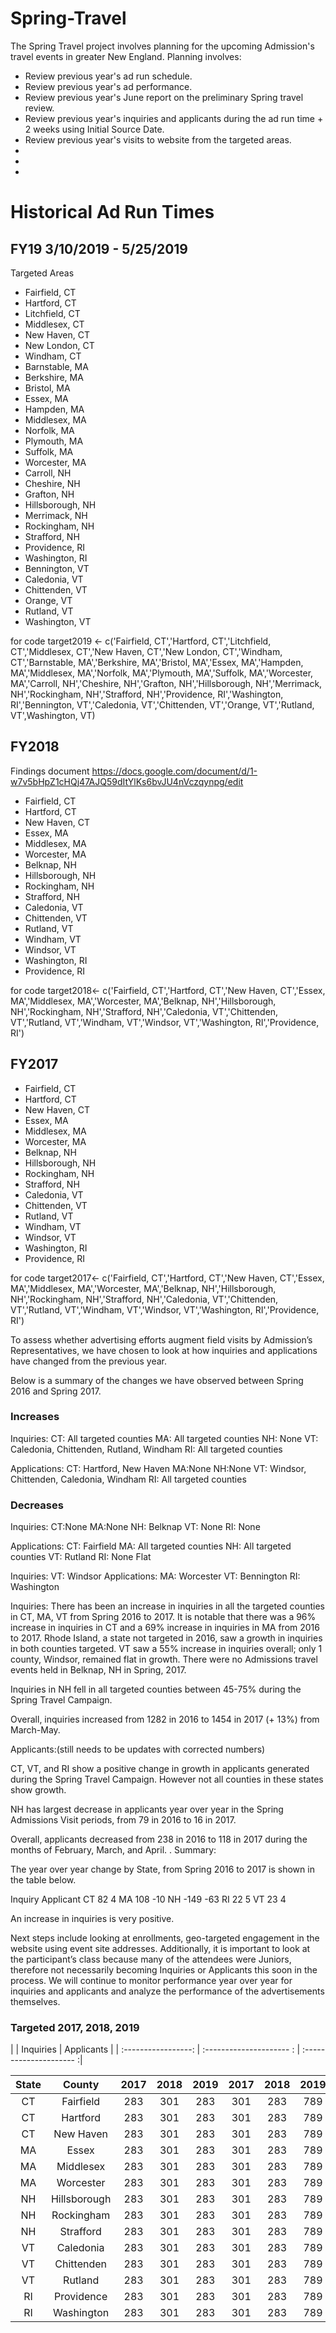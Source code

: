# Spring-Travel
The Spring Travel project involves planning for the upcoming Admission's travel events in greater New England. Planning involves:

* Review previous year's ad run schedule. 
* Review previous year's ad performance. 
* Review previous year's June report on the preliminary Spring travel review. 
* Review previous year's inquiries and applicants during the ad run time + 2 weeks using Initial Source Date. 
* Review previous year's visits to website from the targeted areas. 
*
*
*

# Historical Ad Run Times

## FY19 3/10/2019 - 5/25/2019

Targeted Areas 

* Fairfield, CT
* Hartford, CT
* Litchfield, CT
* Middlesex, CT
* New Haven, CT
* New London, CT
* Windham, CT
* Barnstable, MA
* Berkshire, MA
* Bristol, MA
* Essex, MA
* Hampden, MA
* Middlesex, MA
* Norfolk, MA
* Plymouth, MA
* Suffolk, MA
* Worcester, MA
* Carroll, NH
* Cheshire, NH
* Grafton, NH
* Hillsborough, NH
* Merrimack, NH
* Rockingham, NH
* Strafford, NH
* Providence, RI
* Washington, RI
* Bennington, VT
* Caledonia, VT
* Chittenden, VT
* Orange, VT
* Rutland, VT
* Washington, VT

for code target2019 <- c('Fairfield, CT','Hartford, CT','Litchfield, CT','Middlesex, CT','New Haven, CT','New London, CT','Windham, CT','Barnstable, MA','Berkshire, MA','Bristol, MA','Essex, MA','Hampden, MA','Middlesex, MA','Norfolk, MA','Plymouth, MA','Suffolk, MA','Worcester, MA','Carroll, NH','Cheshire, NH','Grafton, NH','Hillsborough, NH','Merrimack, NH','Rockingham, NH','Strafford, NH','Providence, RI','Washington, RI','Bennington, VT','Caledonia, VT','Chittenden, VT','Orange, VT','Rutland, VT',Washington, VT)


## FY2018 

Findings document https://docs.google.com/document/d/1-w7v5bHpZ1cHQj47AJQ59dItYlKs6bvJU4nVczqynpg/edit

* Fairfield, CT
* Hartford, CT
* New Haven, CT
* Essex, MA
* Middlesex, MA
* Worcester, MA
* Belknap, NH
* Hillsborough, NH
* Rockingham, NH
* Strafford, NH
* Caledonia, VT
* Chittenden, VT
* Rutland, VT
* Windham, VT
* Windsor, VT
* Washington, RI
* Providence, RI


for code target2018<- c('Fairfield, CT','Hartford, CT','New Haven, CT','Essex, MA','Middlesex, MA','Worcester, MA','Belknap, NH','Hillsborough, NH','Rockingham, NH','Strafford, NH','Caledonia, VT','Chittenden, VT','Rutland, VT','Windham, VT','Windsor, VT','Washington, RI','Providence, RI')



## FY2017  

* Fairfield, CT
* Hartford, CT
* New Haven, CT
* Essex, MA
* Middlesex, MA
* Worcester, MA
* Belknap, NH
* Hillsborough, NH
* Rockingham, NH
* Strafford, NH
* Caledonia, VT
* Chittenden, VT
* Rutland, VT
* Windham, VT
* Windsor, VT
* Washington, RI
* Providence, RI


for code target2017<- c('Fairfield, CT','Hartford, CT','New Haven, CT','Essex, MA','Middlesex, MA','Worcester, MA','Belknap, NH','Hillsborough, NH','Rockingham, NH','Strafford, NH','Caledonia, VT','Chittenden, VT','Rutland, VT','Windham, VT','Windsor, VT','Washington, RI','Providence, RI')

To assess whether advertising efforts augment field visits by Admission’s Representatives, we have chosen to look at how inquiries and applications have changed from the previous year. 

Below is a summary of the changes we have observed between Spring 2016 and Spring 2017.

### Increases


Inquiries:
CT: All targeted counties
MA: All targeted counties
NH: None
VT: Caledonia, Chittenden, Rutland, Windham
RI: All targeted counties




Applications:
CT: Hartford, New Haven
MA:None
NH:None
VT: Windsor, Chittenden, Caledonia, Windham
RI: All targeted counties


### Decreases


Inquiries:
CT:None
MA:None
NH: Belknap 
VT: None
RI: None


Applications:
CT: Fairfield
MA: All targeted counties
NH: All targeted counties
VT: Rutland
RI: None
Flat


Inquiries:
VT: Windsor
Applications:
MA: Worcester
VT: Bennington
RI: Washington


Inquiries: 
There has been an increase in inquiries in all the targeted counties in CT, MA, VT from Spring 2016 to 2017. It is notable that there was a 96% increase in inquiries in CT and a 69% increase in inquiries in MA from 2016 to 2017. Rhode Island, a state not targeted in 2016, saw a growth in inquiries in both counties targeted.  VT saw a 55% increase in inquiries overall; only 1 county, Windsor, remained flat in growth. There were no Admissions travel events held in Belknap, NH in Spring, 2017. 

Inquiries in NH fell in all targeted counties between 45-75% during the Spring Travel Campaign. 

Overall, inquiries increased from 1282 in 2016 to 1454 in 2017 (+ 13%)  from March-May. 




Applicants:(still needs to be updates with corrected numbers)

CT, VT, and RI show a positive change in growth in applicants generated during the Spring Travel Campaign. However not all counties in these states show growth.  

NH has largest decrease in applicants year over year in the Spring Admissions Visit periods, from 79 in 2016 to 16 in 2017.  

Overall,  applicants decreased from 238 in 2016 to 118 in 2017 during the months of February, March, and April.
. 
Summary:

The year over year change by State, from Spring 2016 to 2017 is shown in the table below. 



Inquiry
Applicant
CT
82
4
MA
108
-10
NH
-149
-63
RI
22
5
VT
23
4

An increase in inquiries is very positive.

Next steps include looking at enrollments, geo-targeted engagement in the website using event site addresses. Additionally, it is important to look at the participant’s class because many of the attendees were Juniors, therefore not necessarily becoming Inquiries or Applicants this soon in the process. We will continue to monitor performance year over year for inquiries and applicants and analyze the performance of the advertisements themselves. 

### Targeted 2017, 2018, 2019
|                     | Inquiries                | Applicants              |
| :-----------------: | :--------------------- : | :--------------------- :|

| State |    County   |  2017  |  2018  |  2019  |  2017  |  2018  |  2019 |
| :---: | :---------: | :----: | :----: | :----: |:-----: | :----: |:----: |
| CT   | Fairfield| 283    | 301    | 283    | 301    | 283    |   789 |
| CT   | Hartford | 283    | 301    | 283    | 301    | 283    |   789 |
| CT   | New Haven | 283    | 301    | 283    | 301    | 283    |   789 |
| MA   | Essex | 283    | 301    | 283    | 301    | 283    |   789 |
| MA   | Middlesex | 283    | 301    | 283    | 301    | 283    |   789 |
| MA   | Worcester | 283    | 301    | 283    | 301    | 283    |   789 |
| NH   | Hillsborough | 283    | 301    | 283    | 301    | 283    |   789 |
| NH   | Rockingham | 283    | 301    | 283    | 301    | 283    |   789 |
| NH   | Strafford | 283    | 301    | 283    | 301    | 283    |   789 |
| VT   | Caledonia | 283    | 301    | 283    | 301    | 283    |   789 |
| VT   | Chittenden | 283    | 301    | 283    | 301    | 283    |   789 |
| VT   | Rutland | 283    | 301    | 283    | 301    | 283    |   789 |
| RI   | Providence | 283    | 301    | 283    | 301    | 283    |   789 |
| RI   | Washington | 283    | 301    | 283    | 301    | 283    |   789 |



